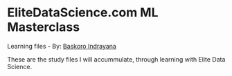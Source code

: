 # EliteDataScience.com ML Masterclass

Learning files - By: [Baskoro Indrayana](baskoroindrayana@gmail.com)

These are the study files I will accummulate, through learning with Elite Data Science.

